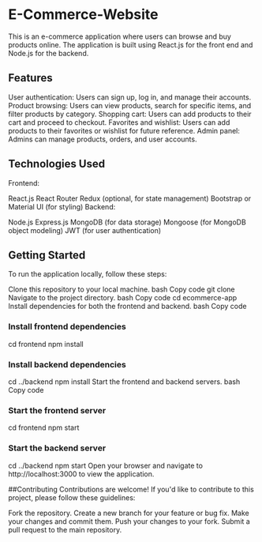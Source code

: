# E-Commerce-Website

This is an e-commerce application where users can browse and buy products online. The application is built using React.js for the front end and Node.js for the backend.

## Features
User authentication: Users can sign up, log in, and manage their accounts.
Product browsing: Users can view products, search for specific items, and filter products by category.
Shopping cart: Users can add products to their cart and proceed to checkout.
Favorites and wishlist: Users can add products to their favorites or wishlist for future reference.
Admin panel: Admins can manage products, orders, and user accounts.

## Technologies Used
Frontend:

React.js
React Router
Redux (optional, for state management)
Bootstrap or Material UI (for styling)
Backend:

Node.js
Express.js
MongoDB (for data storage)
Mongoose (for MongoDB object modeling)
JWT (for user authentication)

## Getting Started
To run the application locally, follow these steps:

Clone this repository to your local machine.
bash
Copy code
git clone <repository-url>
Navigate to the project directory.
bash
Copy code
cd ecommerce-app
Install dependencies for both the frontend and backend.
bash
Copy code
### Install frontend dependencies
cd frontend
npm install

### Install backend dependencies
cd ../backend
npm install
Start the frontend and backend servers.
bash
Copy code
### Start the frontend server
cd frontend
npm start

### Start the backend server
cd ../backend
npm start
Open your browser and navigate to http://localhost:3000 to view the application.

##Contributing
Contributions are welcome! If you'd like to contribute to this project, please follow these guidelines:

Fork the repository.
Create a new branch for your feature or bug fix.
Make your changes and commit them.
Push your changes to your fork.
Submit a pull request to the main repository.

